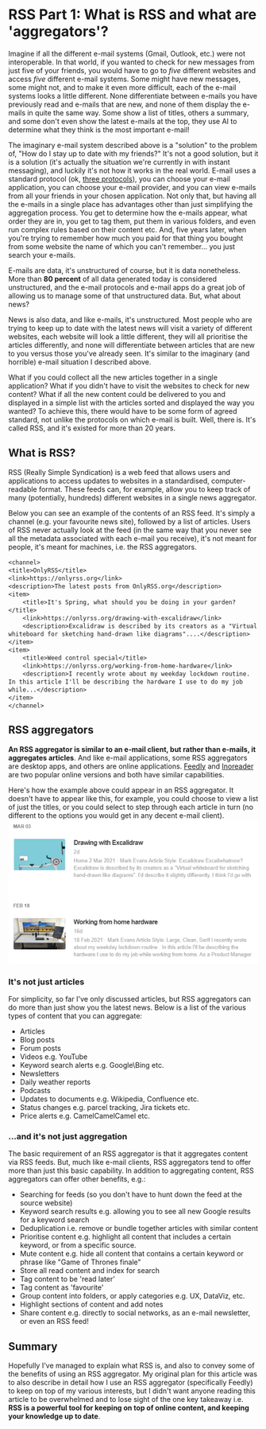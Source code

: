 # RSS Part 1: What is RSS and what are 'aggregators'?

Imagine if all the different e-mail systems (Gmail, Outlook, etc.) were not interoperable. In that world, if you wanted to check for new messages from just five of your friends, you would have to go to _five_ different websites and access _five_ different e-mail systems. Some might have new messages, some might not, and to make it even more difficult, each of the e-mail systems looks a little different. None differentiate between e-mails you have previously read and e-mails that are new, and none of them display the e-mails in quite the same way. Some show a list of titles, others a summary, and some don't even show the latest e-mails at the top, they use AI to determine what they think is the most important e-mail!

The imaginary e-mail system described above is a "solution" to the problem of, "How do I stay up to date with my friends?" It's not a good solution, but it is a solution (it's actually the situation we're currently in with instant messaging), and luckily it's not how it works in the real world. E-mail uses a standard protocol (ok, [three protocols](https://www.siteground.co.uk/tutorials/email/protocols-pop3-smtp-imap/)), you can choose your e-mail application, you can choose your e-mail provider, and you can view e-mails from all your friends in your chosen application. Not only that, but having all the e-mails in a single place has advantages other than just simplifying the aggregation process. You get to determine how the e-mails appear, what order they are in, you get to tag them, put them in various folders, and even run complex rules based on their content etc. And, five years later, when you're trying to remember how much you paid for that thing you bought from some website the name of which you can't remember&hellip; you just search your e-mails.

E-mails are data, it's unstructured of course, but it is data nonetheless. More than **80 percent** of all data generated today is considered unstructured, and the e-mail protocols and e-mail apps do a great job of allowing us to manage some of that unstructured data. But, what about news?

News is also data, and like e-mails, it's unstructured. Most people who are trying to keep up to date with the latest news will visit a variety of different websites, each website will look a little different, they will all prioritise the articles differently, and none will differentiate between articles that are new to you versus those you've already seen. It's similar to the imaginary (and horrible) e-mail situation I described above.

What if you could collect all the new articles together in a single application? What if you didn't have to visit the websites to check for new content? What if all the new content could be delivered to you and displayed in a simple list with the articles sorted and displayed the way you wanted? To achieve this, there would have to be some form of agreed standard, not unlike the protocols on which e-mail is built. Well, there is. It's called RSS, and it's existed for more than 20 years.

## What is RSS?

RSS (Really Simple Syndication) is a web feed that allows users and applications to access updates to websites in a standardised, computer-readable format. These feeds can, for example, allow you to keep track of many (potentially, hundreds) different websites in a single news aggregator.

Below you can see an example of the contents of an RSS feed. It's simply a channel (e.g. your favourite news site), followed by a list of articles. Users of RSS never actually look at the feed (in the same way that you never see all the metadata associated with each e-mail you receive), it's not meant for people, it's meant for machines, i.e. the RSS aggregators.

    <channel>
    <title>OnlyRSS</title>
    <link>https://onlyrss.org</link>
    <description>The latest posts from OnlyRSS.org</description>
    <item>
        <title>It's Spring, what should you be doing in your garden?</title>
        <link>https://onlyrss.org/drawing-with-excalidraw</link>
        <description>Excalidraw is described by its creators as a "Virtual whiteboard for sketching hand-drawn like diagrams"....</description>
    </item>
    <item>
        <title>Weed control special</title>
        <link>https://onlyrss.org/working-from-home-hardware</link>
        <description>I recently wrote about my weekday lockdown routine. In this article I'll be describing the hardware I use to do my job while...</description>
    </item>
    </channel>

## RSS aggregators

**An RSS aggregator is similar to an e-mail client, but rather than e-mails, it aggregates articles**. And like e-mail applications, some RSS aggregators are desktop apps, and others are online applications. [Feedly](https://feedly.com/) and [Inoreader](https://www.inoreader.com/) are two popular online versions and both have similar capabilities.

Here's how the example above could appear in an RSS aggregator. It doesn't have to appear like this, for example, you could choose to view a list of just the titles, or you could select to step through each article in turn (no different to the options you would get in any decent e-mail client).
![](images/rss-for-productivity-1.png)

### It's not just articles

For simplicity, so far I've only discussed articles, but RSS aggregators can do more than just show you the latest news. Below is a list of the various types of content that you can aggregate:

- Articles
- Blog posts
- Forum posts
- Videos e.g. YouTube
- Keyword search alerts e.g. Google\Bing etc.
- Newsletters
- Daily weather reports
- Podcasts
- Updates to documents e.g. Wikipedia, Confluence etc.
- Status changes e.g. parcel tracking, Jira tickets etc.
- Price alerts e.g. CamelCamelCamel etc.

### ...and it's not just aggregation

The basic requirement of an RSS aggregator is that it aggregates content via RSS feeds. But, much like e-mail clients, RSS aggregators tend to offer more than just this basic capability. In addition to aggregating content, RSS aggregators can offer other benefits, e.g.:

- Searching for feeds (so you don't have to hunt down the feed at the source website)
- Keyword search results e.g. allowing you to see all new Google results for a keyword search
- Deduplication i.e. remove or bundle together articles with similar content
- Prioritise content e.g. highlight all content that includes a certain keyword, or from a specific source.
- Mute content e.g. hide all content that contains a certain keyword or phrase like "Game of Thrones finale"
- Store all read content and index for search
- Tag content to be 'read later'
- Tag content as 'favourite'
- Group content into folders, or apply categories e.g. UX, DataViz, etc.
- Highlight sections of content and add notes
- Share content e.g. directly to social networks, as an e-mail newsletter, or even an RSS feed!

## Summary

Hopefully I've managed to explain what RSS is, and also to convey some of the benefits of using an RSS aggregator. My original plan for this article was to also describe in detail how I use an RSS aggregator (specifically Feedly) to keep on top of my various interests, but I didn't want anyone reading this article to be overwhelmed and to lose sight of the one key takeaway i.e. **RSS is a powerful tool for keeping on top of online content, and keeping your knowledge up to date**.
